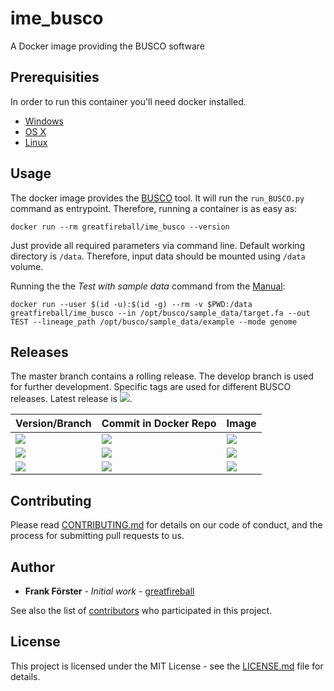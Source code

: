 # ime_busco
A Docker image providing the BUSCO software

## Prerequisities

In order to run this container you'll need docker installed.

* [Windows](https://docs.docker.com/windows/started)
* [OS X](https://docs.docker.com/mac/started/)
* [Linux](https://docs.docker.com/linux/started/)

## Usage

The docker image provides the [BUSCO](https://busco.ezlab.org/) tool. It will run the `run_BUSCO.py` command as entrypoint.
Therefore, running a container is as easy as:

```
docker run --rm greatfireball/ime_busco --version
```

Just provide all required parameters via command line.
Default working directory is `/data`.
Therefore, input data should be mounted using `/data` volume.

Running the the *Test with sample data* command from the [Manual](http://gitlab.com/ezlab/busco/raw/master/BUSCO_v3_userguide.pdf):

```
docker run --user $(id -u):$(id -g) --rm -v $PWD:/data greatfireball/ime_busco --in /opt/busco/sample_data/target.fa --out TEST --lineage_path /opt/busco/sample_data/example --mode genome
```

## Releases

The master branch contains a rolling release.
The develop branch is used for further development.
Specific tags are used for different BUSCO releases. Latest release is [![](https://images.microbadger.com/badges/version/greatfireball/ime_busco:v3.0.2.svg)](https://microbadger.com/images/greatfireball/ime_busco:v3.0.2 "Get your own version badge on microbadger.com").

| Version/Branch | Commit in Docker Repo | Image |
| -------------- | --------------------- | ----- |
| [![](https://images.microbadger.com/badges/version/greatfireball/ime_busco:master.svg)](https://microbadger.com/images/greatfireball/ime_busco:master "Get your own version badge on microbadger.com") | [![](https://images.microbadger.com/badges/commit/greatfireball/ime_busco:master.svg)](https://microbadger.com/images/greatfireball/ime_busco:master "Get your own commit badge on microbadger.com") | [![](https://images.microbadger.com/badges/image/greatfireball/ime_busco:master.svg)](https://microbadger.com/images/greatfireball/ime_busco:master "Get your own image badge on microbadger.com") |
| [![](https://images.microbadger.com/badges/version/greatfireball/ime_busco:develop.svg)](https://microbadger.com/images/greatfireball/ime_busco:develop "Get your own version badge on microbadger.com") | [![](https://images.microbadger.com/badges/commit/greatfireball/ime_busco:develop.svg)](https://microbadger.com/images/greatfireball/ime_busco:develop "Get your own commit badge on microbadger.com") | [![](https://images.microbadger.com/badges/image/greatfireball/ime_busco:develop.svg)](https://microbadger.com/images/greatfireball/ime_busco:develop "Get your own image badge on microbadger.com") |
| [![](https://images.microbadger.com/badges/version/greatfireball/ime_busco:v3.0.2.svg)](https://microbadger.com/images/greatfireball/ime_busco:v3.0.2 "Get your own version badge on microbadger.com") | [![](https://images.microbadger.com/badges/commit/greatfireball/ime_busco:v3.0.2.svg)](https://microbadger.com/images/greatfireball/ime_busco:v3.0.2 "Get your own commit badge on microbadger.com") | [![](https://images.microbadger.com/badges/image/greatfireball/ime_busco:v3.0.2.svg)](https://microbadger.com/images/greatfireball/ime_busco:v3.0.2 "Get your own image badge on microbadger.com") |

## Contributing

Please read [CONTRIBUTING.md](CONTRIBUTING.md) for details on our code of conduct, and the process for submitting pull requests to us.

## Author

- **Frank Förster** - *Initial work* - [greatfireball](https://github.com/greatfireball)

See also the list of [contributors](https://github.com/greatfireball/ime_busco/contributors) who participated in this project.

## License

This project is licensed under the MIT License - see the [LICENSE.md](LICENSE.md) file for details.
